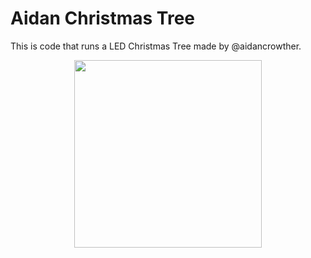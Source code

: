 # Aidan Christmas Tree

This is code that runs a LED Christmas Tree made by @aidancrowther.

<p align="center">
    <img src="https://media.discordapp.net/attachments/783450024281505792/922592054582853642/20211216_192152.jpg" width="300" />
</p>